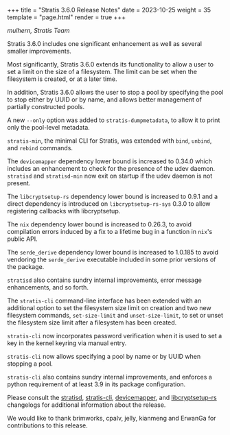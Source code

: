 +++
title = "Stratis 3.6.0 Release Notes"
date = 2023-10-25
weight = 35
template = "page.html"
render = true
+++

*mulhern, Stratis Team*

Stratis 3.6.0 includes one significant enhancement as well as several smaller
improvements.

Most significantly, Stratis 3.6.0 extends its functionality to allow a user
to set a limit on the size of a filesystem. The limit can be set when the
filesystem is created, or at a later time.

In addition, Stratis 3.6.0 allows the user to stop a pool by specifying the pool
to stop either by UUID or by name, and allows better management of partially
constructed pools.

A new `--only` option was added to `stratis-dumpmetadata`, to allow it to print
only the pool-level metadata.

`stratis-min`, the minimal CLI for Stratis, was extended with `bind`, `unbind`,
and `rebind` commands.

The `devicemapper` dependency lower bound is increased to 0.34.0 which
includes an enhancement to check for the presence of the udev daemon.
`stratisd` and `stratisd-min` now exit on startup if the udev daemon is not
present.

The `libcryptsetup-rs` dependency lower bound is increased to 0.9.1 and a
direct dependency is introduced on `libcryptsetup-rs-sys` 0.3.0 to allow
registering callbacks with libcryptsetup.

The `nix` dependency lower bound is increased to 0.26.3, to avoid compilation
errors induced by a fix to a lifetime bug in a function in `nix`'s public API.

The `serde_derive` dependency lower bound is increased to 1.0.185 to avoid
vendoring the `serde_derive` executable included in some prior versions of the
package.

`stratisd` also contains sundry internal improvements, error message
enhancements, and so forth.

The `stratis-cli` command-line interface has been extended with an additional
option to set the filesystem size limit on creation and two new filesystem
commands, `set-size-limit` and `unset-size-limit`, to set or unset the
filesystem size limit after a filesystem has been created.

`stratis-cli` now incorporates password verification when it is used to
set a key in the kernel keyring via manual entry.

`stratis-cli` now allows specifying a pool by name or by UUID when stopping
a pool.

`stratis-cli` also contains sundry internal improvements, and enforces
a python requirement of at least 3.9 in its package configuration.

<!-- more -->

Please consult the [stratisd], [stratis-cli], [devicemapper], and
[libcryptsetup-rs] changelogs for additional information about the release.

We would like to thank brimworks, cpalv, jelly, kianmeng and ErwanGa for
contributions to this release.

[stratisd]: https://github.com/stratis-storage/stratisd/blob/master/CHANGES.txt
[stratis-cli]: https://github.com/stratis-storage/stratis-cli/blob/master/CHANGES.txt
[devicemapper]: https://github.com/stratis-storage/devicemapper-rs/blob/master/CHANGES.txt
[libcryptsetup-rs]: https://github.com/stratis-storage/libcryptsetup-rs/blob/master/CHANGES.txt
